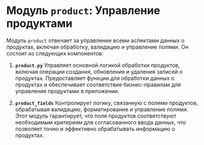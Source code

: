 # Модуль `product`: Управление продуктами

Модуль `product` отвечает за управление всеми аспектами данных о продуктах, включая обработку, валидацию и управление полями. Он состоит из следующих компонентов:

1. **`product.py`**
   Управляет основной логикой обработки продуктов, включая операции создания, обновления и удаления записей о продуктах. Предоставляет функции для обработки данных о продуктах и обеспечивает соответствие бизнес-правилам для управления продуктами в приложении.

2. **`product_fields`**
   Контролирует логику, связанную с полями продуктов, обрабатывая валидацию, форматирование и управление полями. Этот модуль гарантирует, что поля продуктов соответствуют необходимым критериям для согласованного ввода данных, что позволяет точно и эффективно обрабатывать информацию о продуктах.